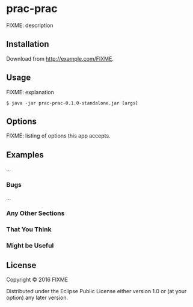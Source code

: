 # prac-prac

FIXME: description

## Installation

Download from http://example.com/FIXME.

## Usage

FIXME: explanation

    $ java -jar prac-prac-0.1.0-standalone.jar [args]

## Options

FIXME: listing of options this app accepts.

## Examples

...

### Bugs

...

### Any Other Sections
### That You Think
### Might be Useful

## License

Copyright © 2016 FIXME

Distributed under the Eclipse Public License either version 1.0 or (at
your option) any later version.
